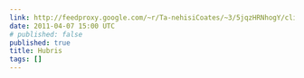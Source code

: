 ```yaml
---
link: http://feedproxy.google.com/~r/Ta-nehisiCoates/~3/5jqzHRNhogY/click.phdo
date: 2011-04-07 15:00 UTC
# published: false
published: true
title: Hubris
tags: []
---
```



